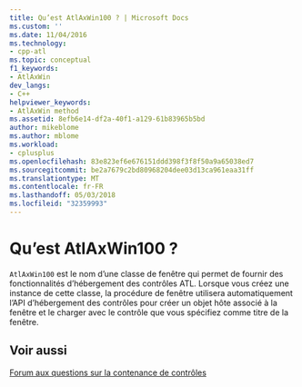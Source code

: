 ```yaml
---
title: Qu’est AtlAxWin100 ? | Microsoft Docs
ms.custom: ''
ms.date: 11/04/2016
ms.technology:
- cpp-atl
ms.topic: conceptual
f1_keywords:
- AtlAxWin
dev_langs:
- C++
helpviewer_keywords:
- AtlAxWin method
ms.assetid: 8efb6e14-df2a-40f1-a129-61b83965b5bd
author: mikeblome
ms.author: mblome
ms.workload:
- cplusplus
ms.openlocfilehash: 83e823ef6e676151ddd398f3f8f50a9a65038ed7
ms.sourcegitcommit: be2a7679c2bd80968204dee03d13ca961eaa31ff
ms.translationtype: MT
ms.contentlocale: fr-FR
ms.lasthandoff: 05/03/2018
ms.locfileid: "32359993"
---
```

# <a name="what-is-atlaxwin100"></a>Qu’est AtlAxWin100 ?
`AtlAxWin100` est le nom d’une classe de fenêtre qui permet de fournir des fonctionnalités d’hébergement des contrôles ATL. Lorsque vous créez une instance de cette classe, la procédure de fenêtre utilisera automatiquement l’API d’hébergement des contrôles pour créer un objet hôte associé à la fenêtre et le charger avec le contrôle que vous spécifiez comme titre de la fenêtre.  
  
## <a name="see-also"></a>Voir aussi  
 [Forum aux questions sur la contenance de contrôles](../atl/atl-control-containment-faq.md)

